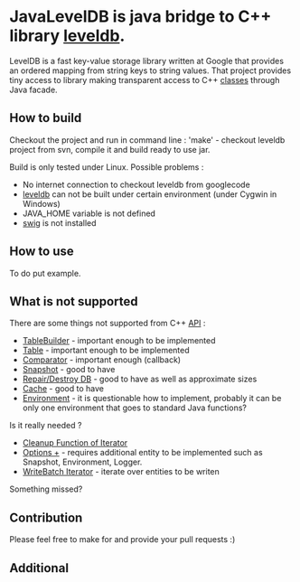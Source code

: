 JavaLevelDB is java bridge to C++ library [leveldb](http://code.google.com/p/leveldb/).
========
LevelDB is a fast key-value storage library written at Google that provides an ordered mapping from string keys to string values.
That project provides tiny access to library making transparent access to C++ [classes](http://code.google.com/p/leveldb/source/browse/#svn%2Ftrunk%2Finclude%2Fleveldb) through Java facade.

How to build
--------------------
Checkout the project and run in command line : 
        'make' - checkout leveldb project from svn, compile it and build ready to use jar.

Build is only tested under Linux. 
Possible problems : 

* No internet connection to checkout leveldb from googlecode
* [leveldb](http://code.google.com/p/leveldb/source/browse/trunk/build_detect_platform) can not be built under certain environment (under Cygwin in Windows)
* JAVA_HOME variable is not defined
* [swig](http://www.swig.org/) is not installed

How to use
-----------

To do put example.

What is not supported
--------------------
There are some things not supported from C++ [API](http://code.google.com/p/leveldb/source/browse/#svn%2Ftrunk%2Finclude%2Fleveldb) : 

* [TableBuilder](http://code.google.com/p/leveldb/source/browse/trunk/include/leveldb/table_builder.h) - important enough to be implemented
* [Table](http://code.google.com/p/leveldb/source/browse/trunk/include/leveldb/table.h)  - important enough to be implemented
* [Comparator](http://code.google.com/p/leveldb/source/browse/trunk/include/leveldb/comparator.h) - important enough (callback)
* [Snapshot](http://code.google.com/p/leveldb/source/browse/trunk/include/leveldb/db.h) - good to have
* [Repair/Destroy DB](http://code.google.com/p/leveldb/source/browse/trunk/include/leveldb/db.h) - good to have as well as approximate sizes
* [Cache](http://code.google.com/p/leveldb/source/browse/trunk/include/leveldb/cache.h) - good to have
* [Environment](http://code.google.com/p/leveldb/source/browse/trunk/include/leveldb/env.h) - it is questionable how to 
implement, probably it can be only one environment that goes to standard Java functions?


Is it really needed ? 

* [Cleanup Function of Iterator](http://code.google.com/p/leveldb/source/browse/trunk/include/leveldb/iterator.h)
* [Options +](http://code.google.com/p/leveldb/source/browse/trunk/include/leveldb/options.h) - requires additional entity to be implemented such as Snapshot, Environment, Logger. 
* [WriteBatch Iterator](http://code.google.com/p/leveldb/source/browse/trunk/include/leveldb/write_batch.h) - iterate over entities to be writen

Something missed?

Contribution
--------------------
Please feel free to make for and provide your pull requests :)


Additional
--------------------



